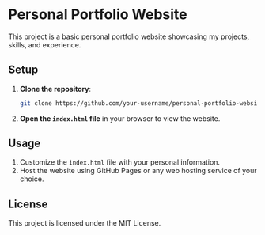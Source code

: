 # Personal Portfolio Website

This project is a basic personal portfolio website showcasing my projects, skills, and experience.

## Setup

1. **Clone the repository**:
    ```bash
    git clone https://github.com/your-username/personal-portfolio-website.git
    ```

2. **Open the `index.html` file** in your browser to view the website.

## Usage

1. Customize the `index.html` file with your personal information.
2. Host the website using GitHub Pages or any web hosting service of your choice.

## License

This project is licensed under the MIT License.
